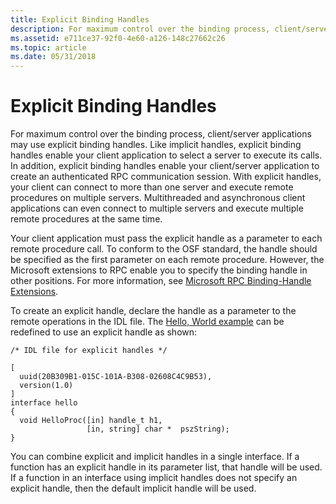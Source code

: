 ```yaml
---
title: Explicit Binding Handles
description: For maximum control over the binding process, client/server applications may use explicit binding handles.
ms.assetid: e711ce37-92f0-4e60-a126-148c27662c26
ms.topic: article
ms.date: 05/31/2018
---
```


# Explicit Binding Handles

For maximum control over the binding process, client/server applications may use explicit binding handles. Like implicit handles, explicit binding handles enable your client application to select a server to execute its calls. In addition, explicit binding handles enable your client/server application to create an authenticated RPC communication session. With explicit handles, your client can connect to more than one server and execute remote procedures on multiple servers. Multithreaded and asynchronous client applications can even connect to multiple servers and execute multiple remote procedures at the same time.

Your client application must pass the explicit handle as a parameter to each remote procedure call. To conform to the OSF standard, the handle should be specified as the first parameter on each remote procedure. However, the Microsoft extensions to RPC enable you to specify the binding handle in other positions. For more information, see [Microsoft RPC Binding-Handle Extensions](microsoft-rpc-binding-handle-extensions.md).

To create an explicit handle, declare the handle as a parameter to the remote operations in the IDL file. The [Hello, World example](tutorial.md) can be redefined to use an explicit handle as shown:

``` syntax
/* IDL file for explicit handles */
 
[ 
  uuid(20B309B1-015C-101A-B308-02608C4C9B53),
  version(1.0) 
]
interface hello
{
  void HelloProc([in] handle_t h1,
                 [in, string] char *  pszString); 
}
```

You can combine explicit and implicit handles in a single interface. If a function has an explicit handle in its parameter list, that handle will be used. If a function in an interface using implicit handles does not specify an explicit handle, then the default implicit handle will be used.

 

 




